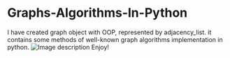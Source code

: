 # Graphs-Algorithms-In-Python
I have created graph object with OOP, represented by adjacency_list.
it contains some methods of well-known graph algorithms implementation in python. 
![Image description](https://github.com/Haimzis/Graphs-Algorithms-In-Python/blob/master/agraph.png)
Enjoy!
